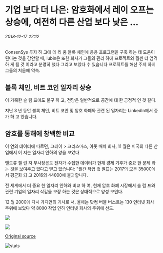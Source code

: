 # 기업 보다 더 나은: 암호화에서 레이 오프는 상승에, 여전히 다른 산업 보다 낮은 ...

###### 2018-12-17 22:12

ConsenSys 투자 하 고에 테 리 움 블록 체인에 응용 프로그램을 구축 하는 데 도움이 된다는 것을 감안할 때, lubin은 또한 회사가 그들의 관리 하에 프로젝트와 훨씬 더 엄격 하 게 될 것 이라고 분명히 했다 그리고 보았다 수 있습니다 프로젝트를 해산 주저 하지 그들의 처음에 약속.

## 블록 체인, 비트 코인 일자리 상승

이 가혹한 슬 럼 프에도 불구 하 고, 전망은 일반적으로 공간에 대 한 긍정적 인 것 같다.

지난 3 년 동안 블록 체인, 비트 코인 및 암호 화폐와 관련 된 일자리는 LinkedIn에서 증가 하 고 있습니다.

## 암호를 통해에 창백한 비교

이 연의 데이터에 따르면, 그레이 &gt; 크리스마스, 아웃 배치 회사, 11 월은 미국의 다른 산업에서 어 지는 일자리 인하의 양을 보았다

앤드류 챌 린 저 부사장은도 전자가 수집한 데이터가 현재 경제 기후가 중요 한 문제 라는 것을 보여주고 있다고 믿고 있습니다: "월간 작업 컷 발표는 2017의 모든 35000에서 평균화 되 고 2016의 44000에 불과합니다.

전 세계에서 더 중요 한 일자리 인하와 비교 하 여, 현재 암호 화폐 시장에서 슬 럼 프와 관련 기업의 일자리 삭감을 보장 하는 것은 상대적으로 양성 보인다.

12 월 2000에 다시 가디언의 기사로 서, 올해는 닷컴 버블 버스트는 130 인터넷 회사 주위에 보았다 약 8000 작업 인하 인터넷 회사의 주위에 선도.

![](https://s3.cointelegraph.com/storage/uploads/view/9e03e417656e62918fe2ccbd51faa650.png)

![](https://s3.cointelegraph.com/storage/uploads/view/b928a6cc64bc7e27efe961755dafbeeb.png)

[Original source](https://cointelegraph.com/news/better-than-corporations-layoffs-in-crypto-are-on-the-rise-still-lower-than-in-other-industries)

![stats](https://c.statcounter.com/11760860/0/a89fa40b/1/ "stats")